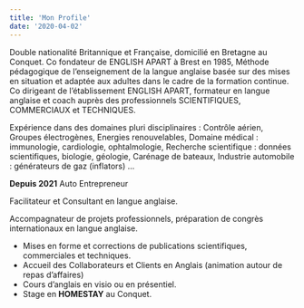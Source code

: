 ```yaml
---
title: 'Mon Profile'
date: '2020-04-02'
---
```


Double nationalité Britannique et Française, domicilié en Bretagne au Conquet.
Co fondateur de ENGLISH APART à Brest en 1985, Méthode pédagogique de l’enseignement
de la langue anglaise basée sur des mises en situation et adaptée aux adultes dans le cadre de
la formation continue.
Co dirigeant de l’établissement ENGLISH APART, formateur en langue anglaise et coach
auprès des professionnels SCIENTIFIQUES, COMMERCIAUX et TECHNIQUES.

Expérience dans des domaines pluri disciplinaires :
Contrôle aérien, Groupes électrogènes, Energies renouvelables, Domaine médical :
immunologie, cardiologie, ophtalmologie, Recherche scientifique : données scientifiques,
biologie, géologie, Carénage de bateaux, Industrie automobile : générateurs de gaz (inflators)
...

**Depuis 2021**
Auto Entrepreneur

Facilitateur et Consultant en langue anglaise.

Accompagnateur de projets professionnels, préparation de congrès internationaux en langue
anglaise.

- Mises en forme et corrections de publications scientifiques, commerciales et techniques.
- Accueil des Collaborateurs et Clients en Anglais (animation autour de repas d’affaires)
- Cours d’anglais en visio ou en présentiel.
- Stage en **HOMESTAY** au Conquet.